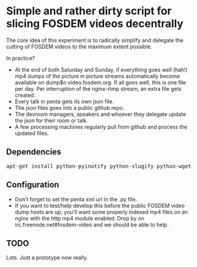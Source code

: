 # Simple and rather dirty script for slicing FOSDEM videos decentrally

The core idea of this experiment is to radically simplify and delegate the cutting of FOSDEM videos to the maximum extent possible.

In practice?
* At the end of both Saturday and Sunday, if everything goes well (hah!) mp4 dumps of the picture in picture streams automatically become available on dump$n.video.fosdem.org. If all goes well, this is one file per day. Per interruption of the nginx-rtmp stream, an extra file gets created.
* Every talk in penta gets its own json file.
* The json files goes into a public github repo.
* The devroom managers, speakers and whoever they delegate update the json for their room or talk.
* A few processing machines regularly pull from github and process the updated files.

## Dependencies

<pre>apt-get install python-pyinotify python-slugify python-wget </pre>

## Configuration
* Don't forget to set the penta xml url in the .py file.
* If you want to test/help develop this before the public FOSDEM video dump hosts are up, you'll want some properly indexed mp4 files on an nginx with the http mp4 module enabled. Drop by on irc.freenode.net#fosdem-video and we should be able to help.

## TODO
Lots. Just a prototype now really.
